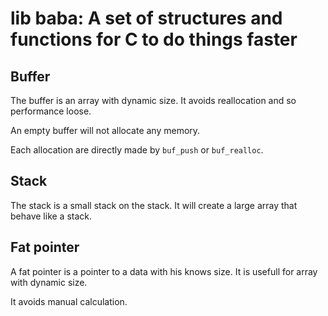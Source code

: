 # lib baba: A set of structures and functions for C to do things faster

## Buffer

The buffer is an array with dynamic size. It avoids reallocation and so performance loose.

An empty buffer will not allocate any memory.

Each allocation are directly made by `buf_push` or `buf_realloc`.

## Stack

The stack is a small stack on the stack. It will create a large array that behave like a stack.

## Fat pointer

A fat pointer is a pointer to a data with his knows size. It is usefull for array with dynamic size.

It avoids manual calculation.
